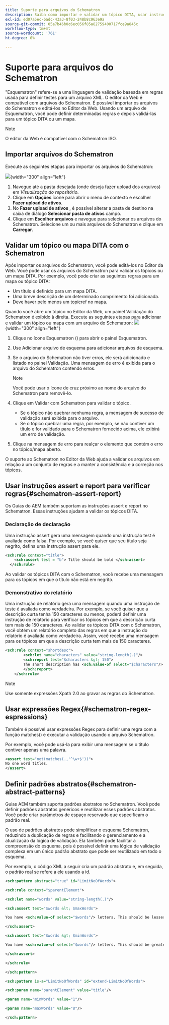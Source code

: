 ```yaml
---
title: Suporte para arquivos do Schematron
description: Saiba como importar e validar um tópico DITA, usar instruções de relatório assert para verificar regras, usar expressões regex e definir padrões abstratos em arquivos Schematron de Guias AEM.
exl-id: ed07a5ec-6adc-43a3-8f03-248b8c963e9a
source-git-commit: 05a7b46b0c6ec056f85a82759400717fce9a845c
workflow-type: tm+mt
source-wordcount: '761'
ht-degree: 0%

---
```


# Suporte para arquivos do Schematron

&quot;Esquematron&quot; refere-se a uma linguagem de validação baseada em regras usada para definir testes para um arquivo XML. O editor da Web é compatível com arquivos do Schematron. É possível importar os arquivos do Schematron e editá-los no Editor da Web. Usando um arquivo de Esquematron, você pode definir determinadas regras e depois validá-las para um tópico DITA ou um mapa.

>[!NOTE]
>
> O editor da Web é compatível com o Schematron ISO.


## Importar arquivos do Schematron

Execute as seguintes etapas para importar os arquivos do Schematron:

![](images/scematron-panel-add.png){width="300" align="left"}

1. Navegue até a pasta desejada (onde deseja fazer upload dos arquivos) em *Visualização do repositório*.
1. Clique em **Opções** ícone para abrir o menu de contexto e escolher **Fazer upload de ativos**.
1. No **Fazer upload de ativos** , é possível alterar a pasta de destino na caixa de diálogo **Selecionar pasta de ativos** campo.
1. Clique em **Escolher arquivos** e navegue para selecionar os arquivos do Schematron. Selecione um ou mais arquivos do Schematron e clique em **Carregar**.

## Validar um tópico ou mapa DITA com o Schematron

Após importar os arquivos do Schematron, você pode editá-los no Editor da Web. Você pode usar os arquivos do Schematron para validar os tópicos ou um mapa DITA. Por exemplo, você pode criar as seguintes regras para um mapa ou tópico DITA:

* Um título é definido para um mapa DITA.
* Uma breve descrição de um determinado comprimento foi adicionada.
* Deve haver pelo menos um topicref no mapa.

Quando você abre um tópico no Editor da Web, um painel Validação do Schematron é exibido à direita. Execute as seguintes etapas para adicionar e validar um tópico ou mapa com um arquivo do Schematron:
![](images/schematron-validate.png){width="300" align="left"}

1. Clique no ícone Esquematron () para abrir o painel Esquematron.
1. Use Adicionar arquivo de esquema para adicionar arquivos de esquema.
1. Se o arquivo do Schematron não tiver erros, ele será adicionado e listado no painel Validação. Uma mensagem de erro é exibida para o arquivo do Schematron contendo erros.
   >[!NOTE]
   >
   >Você pode usar o ícone de cruz próximo ao nome do arquivo do Schematron para removê-lo.
1. Clique em Validar com Schematron para validar o tópico.

   * Se o tópico não quebrar nenhuma regra, a mensagem de sucesso de validação será exibida para o arquivo.
   * Se o tópico quebrar uma regra, por exemplo, se não contiver um título e for validado para o Schematron fornecido acima, ele exibirá um erro de validação.

1. Clique na mensagem de erro para realçar o elemento que contém o erro no tópico/mapa aberto.

O suporte ao Schematron no Editor da Web ajuda a validar os arquivos em relação a um conjunto de regras e a manter a consistência e a correção nos tópicos.

## Usar instruções assert e report para verificar regras{#schematron-assert-report}

Os Guias do AEM também suportam as instruções assert e report no Schematron. Essas instruções ajudam a validar os tópicos DITA.

### Declaração de declaração

Uma instrução assert gera uma mensagem quando uma instrução test é avaliada como falsa. Por exemplo, se você quiser que seu título seja negrito, defina uma instrução assert para ele.

```XML
<sch:rule context="title"> 
    <sch:assert test = "b"> Title should be bold </sch:assert>
  </sch:rule>
```

Ao validar os tópicos DITA com o Schematron, você recebe uma mensagem para os tópicos em que o título não está em negrito.

### Demonstrativo do relatório

Uma instrução de relatório gera uma mensagem quando uma instrução de teste é avaliada como verdadeira. Por exemplo, se você quiser que a descrição curta tenha 150 caracteres ou menos, poderá definir uma instrução de relatório para verificar os tópicos em que a descrição curta tem mais de 150 caracteres.
Ao validar os tópicos DITA com o Schematron, você obtém um relatório completo das regras em que a instrução do relatório é avaliada como verdadeira. Assim, você recebe uma mensagem para os tópicos em que a descrição curta tem mais de 150 caracteres.


```XML
<sch:rule context="shortdesc"> 
        <sch:let name="characters" value="string-length(.)"/> 
        <sch:report test="$characters &gt; 150">  
        The short description has <sch:value-of select="$characters"/> characters. It should contain more than 150 characters.      
        </sch:report>   
    </sch:rule> 
```

>[!NOTE]
>
> Use somente expressões Xpath 2.0 ao gravar as regras do Schematron.

## Usar expressões Regex{#schematron-regex-espressions}

Também é possível usar expressões Regex para definir uma regra com a função matches() e executar a validação usando o arquivo Schematron.

Por exemplo, você pode usá-la para exibir uma mensagem se o título contiver apenas uma palavra.

```XML
<assert test="not(matches(.,'^\w+$'))"> 
No one word titles.
</assert>  
```


## Definir padrões abstratos{#schematron-abstract-patterns}

Guias AEM também suporta padrões abstratos no Schematron. Você pode definir padrões abstratos genéricos e reutilizar esses padrões abstratos.  Você pode criar parâmetros de espaço reservado que especificam o padrão real.


O uso de padrões abstratos pode simplificar o esquema Schematron, reduzindo a duplicação de regras e facilitando o gerenciamento e a atualização da lógica de validação. Ela também pode facilitar a compreensão do esquema, pois é possível definir uma lógica de validação complexa em um único padrão abstrato que pode ser reutilizado em todo o esquema.


Por exemplo, o código XML a seguir cria um padrão abstrato e, em seguida, o padrão real se refere a ele usando a id.

```XML
<sch:pattern abstract="true" id="LimitNoOfWords"> 

<sch:rule context="$parentElement"> 

<sch:let name="words" value="string-length(.)"/> 

<sch:assert test="$words &lt; $maxWords"> 

You have <sch:value-of select="$words"/> letters. This should be lesser than <sch:value-of select="$maxWords"/>. 

</sch:assert>  

<sch:assert test="$words &gt; $minWords"> 

You have <sch:value-of select="$words"/> letters. This should be greater than <sch:value-of select="$minWords"/>. 

</sch:assert>  

</sch:rule> 

</sch:pattern> 

<sch:pattern is-a="LimitNoOfWords" id="extend-LimitNoOfWords"> 

<sch:param name="parentElement" value="title"/> 

<param name="minWords" value="1"/> 

<param name="maxWords" value="8"/> 

</sch:pattern> 
```
